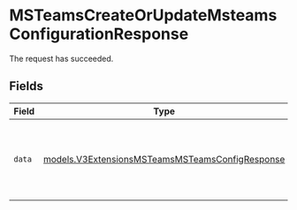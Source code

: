 # MSTeamsCreateOrUpdateMsteamsConfigurationResponse

The request has succeeded.


## Fields

| Field                                                                                                    | Type                                                                                                     | Required                                                                                                 | Description                                                                                              |
| -------------------------------------------------------------------------------------------------------- | -------------------------------------------------------------------------------------------------------- | -------------------------------------------------------------------------------------------------------- | -------------------------------------------------------------------------------------------------------- |
| `data`                                                                                                   | [models.V3ExtensionsMSTeamsMSTeamsConfigResponse](../models/v3extensionsmsteamsmsteamsconfigresponse.md) | :heavy_check_mark:                                                                                       | The request body for creating or updating an MS Teams extension configuration.                           |
